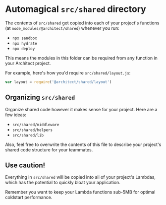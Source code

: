 # Automagical `src/shared` directory

The contents of `src/shared` get copied into each of your project's functions (at `node_modules/@architect/shared`) whenever you run:

- `npx sandbox`
- `npx hydrate`
- `npx deploy`

This means the modules in this folder can be required from any function in your Architect project.

For example, here's how you'd require `src/shared/layout.js`:

```javascript
var layout = require('@architect/shared/layout')
```


## Organizing `src/shared`

Organize shared code however it makes sense for your project. Here are a few ideas:

- `src/shared/middleware`
- `src/shared/helpers`
- `src/shared/lib`

Also, feel free to overwrite the contents of this file to describe your project's shared code structure for your teammates.


## Use caution!

Everything in `src/shared` will be copied into all of your project's Lambdas, which has the potential to quickly bloat your application.

Remember you want to keep your Lambda functions sub-5MB for optimal coldstart performance.
